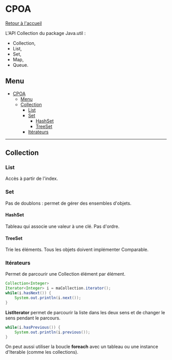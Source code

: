 # CPOA

[Retour à l'accueil](./../README.md)

L'API Collection du package Java.util :
- Collection,
- List,
- Set,
- Map,
- Queue.

## Menu

- [CPOA](#cpoa)
	- [Menu](#menu)
	- [Collection](#collection)
		- [List](#list)
		- [Set](#set)
			- [HashSet](#hashset)
			- [TreeSet](#treeset)
		- [Itérateurs](#itérateurs)

---

## Collection

### List
Accès à partir de l'index.

### Set
Pas de doublons : permet de gérer des ensembles d'objets.
#### HashSet
Tableau qui associe une valeur à une clé.
Pas d'ordre.
#### TreeSet
Trie les éléments. Tous les objets doivent implémenter Comparable.

### Itérateurs
Permet de parcourir une Collection élément par élément.
```java
Collection<Integer>
Iterator<Integer> i = maCollection.iterator();
while(i.hasNext()) {
	System.out.println(i.next());
}
```
**ListIterator** permet de parcourir la liste dans les deux sens et de changer le sens pendant le parcours.  
```java
while(i.hasPrevious()) {
	System.out.println(i.previous());
}
```
On peut aussi utiliser la boucle **foreach** avec un tableau ou une instance d'Iterable (comme les collections).